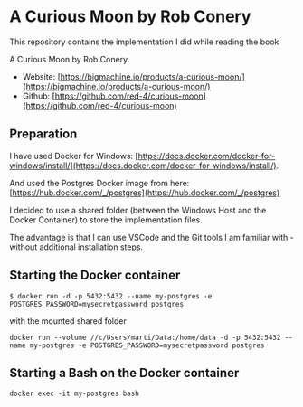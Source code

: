 # A Curious Moon by Rob Conery

This repository contains the implementation I did while reading the book

A Curious Moon by Rob Conery. 

- Website: [https://bigmachine.io/products/a-curious-moon/](https://bigmachine.io/products/a-curious-moon/)
- Github: [https://github.com/red-4/curious-moon](https://github.com/red-4/curious-moon)

## Preparation

I have used Docker for Windows: [https://docs.docker.com/docker-for-windows/install/](https://docs.docker.com/docker-for-windows/install/).

And used the Postgres Docker image from here: [https://hub.docker.com/_/postgres](https://hub.docker.com/_/postgres)

I decided to use a shared folder (between the Windows Host and the Docker Container) to store the implementation files.

The advantage is that I can use VSCode and the Git tools I am familiar with - without additional installation steps.

## Starting the Docker container

```
$ docker run -d -p 5432:5432 --name my-postgres -e POSTGRES_PASSWORD=mysecretpassword postgres
```

with the mounted shared folder

```
docker run --volume //c/Users/marti/Data:/home/data -d -p 5432:5432 --name my-postgres -e POSTGRES_PASSWORD=mysecretpassword postgres
```

## Starting a Bash on the Docker container

```
docker exec -it my-postgres bash
```